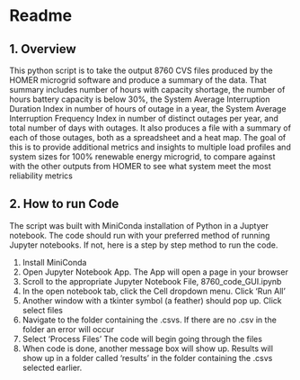 # Readme

## 1.	Overview 
This python script is to take the output 8760 CVS files  produced by the HOMER microgrid software and produce a summary of the data.  That summary includes number of hours with capacity shortage, the number of hours battery capacity is below 30%, the System Average Interruption Duration Index in number of hours of outage in a year, the System Average Interruption Frequency Index in number of distinct outages per year, and total number of days with outages.  It also produces a file with a summary of each of those outages, both as a spreadsheet and a heat map.  The goal of this is to provide additional metrics and insights to multiple load profiles and system sizes for 100% renewable energy microgrid, to compare against with the other outputs from HOMER to see what system meet the most reliability metrics 

## 2.	How to run Code 
The script was built with MiniConda installation of Python in a Juptyer notebook. The code should run with your preferred method of running Jupyter notebooks.  If not, here is a step by step method to run the code. 
1.	Install MiniConda 
2.	Open Jupyter Notebook App.  The App will open a page in your browser 
3.	Scroll to the appropriate Jupyter Notebook File, 8760_code_GUI.ipynb
4.	In the open notebook tab, click the Cell dropdown menu.  Click ‘Run All’
5.	Another window with a tkinter symbol (a feather) should pop up.  Click select files
6.	Navigate to the folder containing the .csvs.  If there are no .csv in the folder an error will occur 
7.	Select ‘Process Files’ The code will begin going through the files
8.	When code is done, another message box will show up.  Results will show up in a folder called ‘results’ in the folder containing the .csvs selected earlier.  
